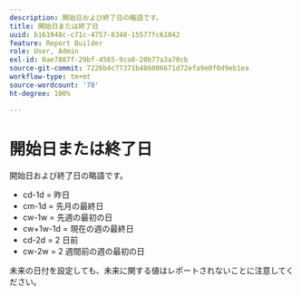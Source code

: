 ```yaml
---
description: 開始日および終了日の略語です。
title: 開始日または終了日
uuid: b161948c-c71c-4757-8348-15577fc61042
feature: Report Builder
role: User, Admin
exl-id: 0ae7887f-29bf-4565-9ca0-20b77a3a70cb
source-git-commit: 7226b4c77371b486006671d72efa9e0f0d9eb1ea
workflow-type: tm+mt
source-wordcount: '78'
ht-degree: 100%

---
```


# 開始日または終了日

開始日および終了日の略語です。

* cd-1d = 昨日
* cm-1d = 先月の最終日
* cw-1w = 先週の最初の日
* cw+1w-1d = 現在の週の最終日
* cd-2d = 2 日前
* cw-2w = 2 週間前の週の最初の日

未来の日付を設定しても、未来に関する値はレポートされないことに注意してください。

